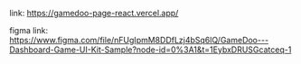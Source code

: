 link: https://gamedoo-page-react.vercel.app/

figma link: https://www.figma.com/file/nFUgIpmM8DDfLzj4bSq6lQ/GameDoo---Dashboard-Game-UI-Kit-Sample?node-id=0%3A1&t=1EybxDRUSGcatceq-1
